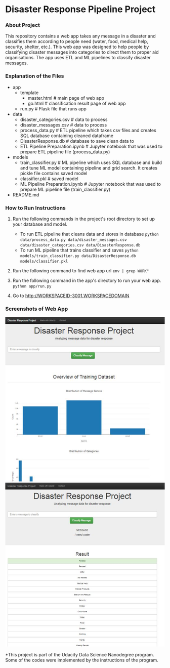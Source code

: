 # Disaster Response Pipeline Project

### About Project
This repository contains a web app takes any message in a disaster and classifies them according to people need (water, food, medical help, security, shelter, etc.). This web app was designed to help people by classifying disaster messages into categories to direct them to proper aid organisations.
The app uses ETL and ML pipelines to classify disaster messages.

### Explanation of the Files
* app
  * template
    * master.html # main page of web app
    * go.html # classification result page of web app
  * run.py # Flask file that runs app
* data
  * disaster_categories.csv # data to process
  * disaster_messages.csv # data to process
  * process_data.py # ETL pipeline which takes csv files and creates SQL database containing cleaned dataframe
  * DisasterResponse.db # database to save clean data to
  * ETL Pipeline Preparation.ipynb # Jupyter notebook that was used to prepare ETL pipeline file (process_data.py)
* models
  * train_classifier.py # ML pipeline which uses SQL database and build and tune ML model containing pipeline and grid search. It creates pickle file contains saved model
  * classifier.pkl # saved model
  * ML Pipeline Preparation.ipynb # Jupyter notebook that was used to prepare ML pipeline file (train_classifier.py)
* README.md

### How to Run Instructions

1. Run the following commands in the project's root directory to set up your database and model.

    - To run ETL pipeline that cleans data and stores in database
        `python data/process_data.py data/disaster_messages.csv data/disaster_categories.csv data/DisasterResponse.db`
    - To run ML pipeline that trains classifier and saves
        `python models/train_classifier.py data/DisasterResponse.db models/classifier.pkl`

2. Run the following command to find web app url
	`env | grep WORK"`

3. Run the following command in the app's directory to run your web app.
    `python app/run.py`

4. Go to http://WORKSPACEID-3001.WORKSPACEDOMAIN

### Screenshots of Web App
![Web app screenshot 1](https://github.com/tbuyar/disaster_response_app/blob/main/web%20app%20screenshot1.JPG "Web app screenshot 1")
![Web app screenshot 2](https://github.com/tbuyar/disaster_response_app/blob/main/web%20app%20screenshot2.JPG "Web app screenshot 2")

*This project is part of the Udacity Data Science Nanodegree program. Some of the codes were implemented by the instructions of the program.
